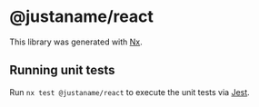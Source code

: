 # @justaname/react

This library was generated with [Nx](https://nx.dev).

## Running unit tests

Run `nx test @justaname/react` to execute the unit tests via [Jest](https://jestjs.io).

